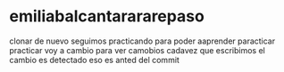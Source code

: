 # emiliabalcantarararepaso
clonar de nuevo
seguimos practicando
para poder aaprender 
paracticar practicar
voy a cambio
para ver camobios
cadavez que escribimos el cambio es detectado eso es anted del commit